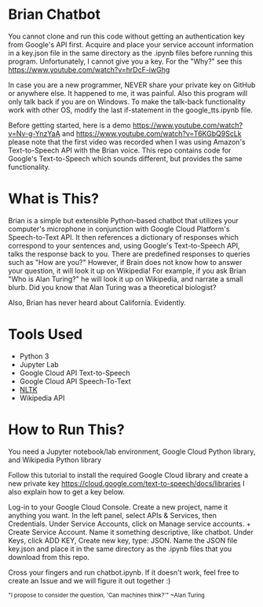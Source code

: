 # Brian Chatbot

You cannot clone and run this code without getting an authentication key from Google's API first. Acquire and place your service account information in a key.json file in the same directory as the .ipynb files before running this program. Unfortunately, I cannot give you a key. For the "Why?" see this https://www.youtube.com/watch?v=hrDcF-iwGhg


In case you are a new programmer, NEVER share your private key on GitHub or anywhere else. It happened to me, it was painful. Also this program will only talk back if you are on Windows. To make the talk-back functionality work with other OS, modify the last if-statement in the google_tts.ipynb file.

Before getting started, here is a demo https://www.youtube.com/watch?v=Nv-g-YnzYaA and https://www.youtube.com/watch?v=T6KGbQ9ScLk please note that the first video was recorded when I was using Amazon's Text-to-Speech API with the Brian voice. This repo contains code for Google's Text-to-Speech which sounds different, but provides the same functionality.

# What is This?

Brian is a simple but extensible Python-based chatbot that utilizes your computer's microphone in conjunction with Google Cloud Platform's Speech-to-Text API. It then references a dictionary of responses which correspond to your sentences and, using Google's Text-to-Speech API, talks the response back to you. There are predefined responses to queries such as "How are you?" However, if Brain does not know how to answer your question, it will look it up on Wikipedia! For example, if you ask Brian "Who is Alan Turing?" he will look it up on Wikipedia, and narrate a small blurb. Did you know that Alan Turing was a theoretical biologist?


Also, Brian has never heard about California. Evidently.


# Tools Used
* Python 3
* Jupyter Lab
* Google Cloud API Text-to-Speech
* Google Cloud API Speech-To-Text
* [NLTK](https://www.nltk.org/)
* Wikipedia API

# How to Run This?
You need a Jupyter notebook/lab environment, Google Cloud Python library, and Wikipedia Python library


Follow this tutorial to install the required Google Cloud library and create a new private key https://cloud.google.com/text-to-speech/docs/libraries I also explain how to get a key below.


Log-in to your Google Cloud Console. Create a new project, name it anything you want. In the left panel, select APIs & Services, then Credentials. Under Service Accounts, click on Manage service accounts. + Create Service Account. Name it something descriptive, like chatbot. Under Keys, click ADD KEY, Create new key, type: JSON. Name the JSON file key.json and place it in the same directory as the .ipynb files that you download from this repo.

Cross your fingers and run chatbot.ipynb. If it doesn't work, feel free to create an Issue and we will figure it out together :)


<sub>"I propose to consider the question, 'Can machines think?'" ~Alan Turing</sub>
